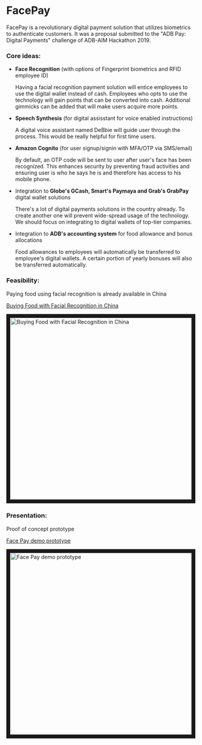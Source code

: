# FacePay

FacePay is a revolutionary digital payment solution that utilizes biometrics to authenticate customers.
It was a proposal submitted to the "ADB Pay: Digital Payments" challenge of ADB-AIM Hackathon 2019.


### Core ideas:

- <b>Face Recognition</b> (with options of Fingerprint biometrics and RFID employee ID)

  Having a facial recognition payment solution will entice employees to use the digital wallet instead of cash.
  Employees who opts to use the technology will gain points that can be converted into cash.
  Additional gimmicks can be added that will make users acquire more points.
  
- <b>Speech Synthesis</b> (for digital assisstant for voice enabled instructions)

  A digital voice assistant named DeBbie will guide user through the process.
  This would be really helpful for first time users.
  
- <b>Amazon Cognito</b> (for user signup/signin with MFA/OTP via SMS/email)

  By default, an OTP code will be sent to user after user's face has been recognized.
  This enhances security by preventing fraud activities and ensuring user is who he says he is and therefore has access to his mobile phone.
  
- Integration to <b>Globe's GCash, Smart's Paymaya and Grab's GrabPay</b> digital wallet solutions

  There's a lot of digital payments solutions in the country already.
  To create another one will prevent wide-spread usage of the technology.
  We should focus on integrating to digital wallets of top-tier companies.

- Integration to <b>ADB's accounting system</b> for food allowance and bonus allocations

  Food allowances to employees will automatically be transferred to employee's digital wallets.
  A certain portion of yearly bonuses will also be transferred automatically.
  

### Feasibility:

Paying food using facial recognition is already available in China

[Buying Food with Facial Recognition in China](https://www.youtube.com/watch?v=9HHW0mj2EDc)

<a href="https://www.youtube.com/watch?v=9HHW0mj2EDc"
    target="_blank"><img src="https://img.youtube.com/vi/9HHW0mj2EDc/0.jpg" 
    alt="Buying Food with Facial Recognition in China" width="480" border="10" /></a>


### Presentation:
	   
Proof of concept prototype

[Face Pay demo prototype](https://youtu.be/SCYkW_XRK2c)

<a href="https://youtu.be/SCYkW_XRK2c"
    target="_blank"><img src="https://img.youtube.com/vi/SCYkW_XRK2c/0.jpg" 
    alt="Face Pay demo prototype" width="480" border="10" /></a>
